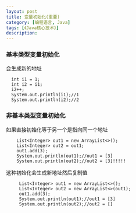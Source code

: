 ```yaml
---
layout: post
title: 变量初始化(重要)
category: [编程语言, Java]
tags: [《Java核心技术》]
description:
---
```

### 基本类型变量初始化
会生成新的地址

      int i1 = 1;
      int i2 = i1;
      i2++;
      System.out.println(i1);//1
      System.out.println(i2);//2

### 非基本类型变量初始化
如果直接初始化等于另一个是指向同一个地址

        List<Integer> out1 = new ArrayList<>();
        List<Integer> out2 = out1;
        out1.add(3);
        System.out.println(out1);//out1 = [3]
        System.out.println(out2);//out2 = [3]!!!!!


这种初始化会生成新地址然后复制值


         List<Integer> out1 = new ArrayList<>();
         List<Integer> out2 = new ArrayList<>(out1);
         out1.add(3);
         System.out.println(out1);//out1 = [3]
         System.out.println(out2);//out2 = []
